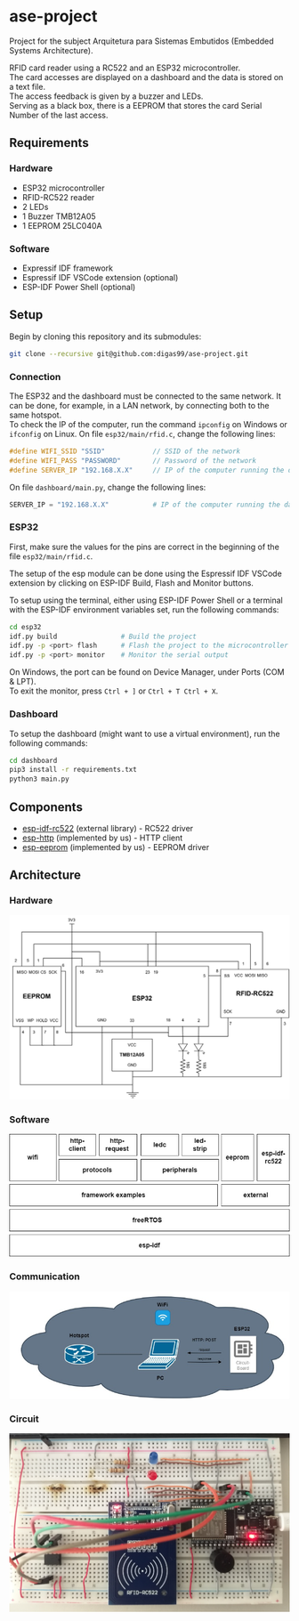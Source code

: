# ase-project

Project for the subject Arquitetura para Sistemas Embutidos (Embedded Systems Architecture).

RFID card reader using a RC522 and an ESP32 microcontroller.  
The card accesses are displayed on a dashboard and the data is stored on a text file.  
The access feedback is given by a buzzer and LEDs.  
Serving as a black box, there is a EEPROM that stores the card Serial Number of the last access.

## Requirements

### Hardware
- ESP32 microcontroller
- RFID-RC522 reader
- 2 LEDs
- 1 Buzzer TMB12A05
- 1 EEPROM 25LC040A

### Software
- Expressif IDF framework
- Espressif IDF VSCode extension (optional)
- ESP-IDF Power Shell (optional)

## Setup

Begin by cloning this repository and its submodules:

```bash
git clone --recursive git@github.com:digas99/ase-project.git
```

### Connection

The ESP32 and the dashboard must be connected to the same network. It can be done, for example, in a LAN network, by connecting both to the same hotspot.  
To check the IP of the computer, run the command ```ipconfig``` on Windows or ```ifconfig``` on Linux.
On file ```esp32/main/rfid.c```, change the following lines:
```c
#define WIFI_SSID "SSID"            // SSID of the network
#define WIFI_PASS "PASSWORD"        // Password of the network
#define SERVER_IP "192.168.X.X"     // IP of the computer running the dashboard
```
On file ```dashboard/main.py```, change the following lines:
```python
SERVER_IP = "192.168.X.X"           # IP of the computer running the dashboard
```

### ESP32

First, make sure the values for the pins are correct in the beginning of the file ```esp32/main/rfid.c```.  

The setup of the esp module can be done using the Espressif IDF VSCode extension by clicking on ESP-IDF Build, Flash and Monitor buttons.

To setup using the terminal, either using ESP-IDF Power Shell or a terminal with the ESP-IDF environment variables set, run the following commands:

```bash
cd esp32
idf.py build                # Build the project
idf.py -p <port> flash      # Flash the project to the microcontroller
idf.py -p <port> monitor    # Monitor the serial output
```

On Windows, the port can be found on Device Manager, under Ports (COM & LPT).  
To exit the monitor, press ```Ctrl + ]``` or ```Ctrl + T Ctrl + X```.

### Dashboard

To setup the dashboard (might want to use a virtual environment), run the following commands:

```bash
cd dashboard
pip3 install -r requirements.txt
python3 main.py
```

## Components

- [esp-idf-rc522](https://github.com/abobija/esp-idf-rc522) (external library) - RC522 driver
- [esp-http](esp32/components/esp-http/) (implemented by us) - HTTP client
- [esp-eeprom](esp32/components/esp-eeprom/) (implemented by us) - EEPROM driver


## Architecture

### Hardware
![Architecture](architecture/hardware.jpg)

### Software
![Software](architecture/software.jpg)

### Communication
![Communication](architecture/communications.jpg)

### Circuit
![Circuit](architecture/circuit.jpg)